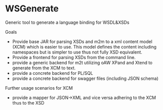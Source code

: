 # WSGenerate
Generic tool to generate a language binding for WSDL&amp;XSDs


Goals
- Provide base JAR for parsing XSDs and m2m to a xml content model (XCM) which is easier to use. This model defines the content including namespaces but is simpler to use thus not fully XSD equivalent.
- Provide a frontend for parsing XSDs from the command line.
- provide a generic backend for m2t utilizing oAW XPand and Xtend to generate from the XCM to text.
- provide a concrete backend for PL/SQL
- provide a concrete backend for swagger files (including JSON schema)

Further usage scenarios for XCM
- provide a mapper for JSON->XML and vice versa adhering to the XCM thus to the XSD
